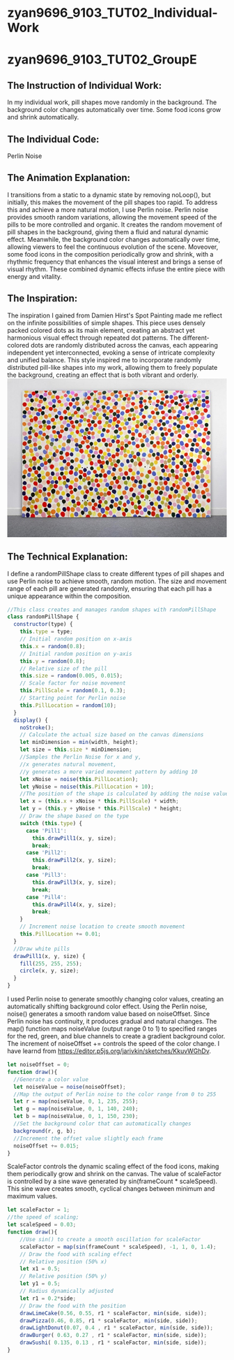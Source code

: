 # zyan9696_9103_TUT02_Individual-Work

# zyan9696_9103_TUT02_GroupE

## The Instruction of Individual Work:
In my individual work, pill shapes move randomly in the background. The background color changes automatically over time. Some food icons grow and shrink automatically.

## The Individual Code: 
Perlin Noise

## The Animation Explanation:
I transitions from a static to a dynamic state by removing noLoop(), but initially, this makes the movement of the pill shapes too rapid. To address this and achieve a more natural motion, I use Perlin noise. Perlin noise provides smooth random variations, allowing the movement speed of the pills to be more controlled and organic. It creates the random movement of pill shapes in the background, giving them a fluid and natural dynamic effect. Meanwhile, the background color changes automatically over time, allowing viewers to feel the continuous evolution of the scene. Moveover, some food icons in the composition periodically grow and shrink, with a rhythmic frequency that enhances the visual interest and brings a sense of visual rhythm. These combined dynamic effects infuse the entire piece with energy and vitality.

## The Inspiration:
The inspiration I gained from Damien Hirst's Spot Painting made me reflect on the infinite possibilities of simple shapes. This piece uses densely packed colored dots as its main element, creating an abstract yet harmonious visual effect through repeated dot patterns. The different-colored dots are randomly distributed across the canvas, each appearing independent yet interconnected, evoking a sense of intricate complexity and unified balance. This style inspired me to incorporate randomly distributed pill-like shapes into my work, allowing them to freely populate the background, creating an effect that is both vibrant and orderly.
![Spot Painting](https://github.com/zyan9696/zyan9696_9103_TUT02_Individual-Work/blob/8f12842bb39e6fd3ad22837e295c1cbda2f0b1f8/Image/Spot%20painting.jpg)

## The Technical Explanation:
I define a randomPillShape class to create different types of pill shapes and use Perlin noise to achieve smooth, random motion. The size and movement range of each pill are generated randomly, ensuring that each pill has a unique appearance within the composition.
```javascript
//This class creates and manages random shapes with randomPillShape
class randomPillShape {
  constructor(type) {
    this.type = type;
    // Initial random position on x-axis
    this.x = random(0.8);
    // Initial random position on y-axis
    this.y = random(0.8); 
    // Relative size of the pill
    this.size = random(0.005, 0.015);
    // Scale factor for noise movement
    this.PillScale = random(0.1, 0.3);
    // Starting point for Perlin noise
    this.PillLocation = random(10);
  }
  display() {
    noStroke();
    // Calculate the actual size based on the canvas dimensions
    let minDimension = min(width, height);
    let size = this.size * minDimension;
    //Samples the Perlin Noise for x and y,
    //x generates natural movement,
    //y generates a more varied movement pattern by adding 10
    let xNoise = noise(this.PillLocation);
    let yNoise = noise(this.PillLocation + 10);
    //The position of the shape is calculated by adding the noise values to its initial position
    let x = (this.x + xNoise * this.PillScale) * width;
    let y = (this.y + yNoise * this.PillScale) * height;
    // Draw the shape based on the type
    switch (this.type) {
      case 'Pill1':
        this.drawPill1(x, y, size);
        break;
      case 'Pill2':
        this.drawPill2(x, y, size);
        break;
      case 'Pill3':
        this.drawPill3(x, y, size);
        break;
      case 'Pill4':
        this.drawPill4(x, y, size);
        break;
    }
    // Increment noise location to create smooth movement
    this.PillLocation += 0.01;
  }
  //Draw white pills
  drawPill1(x, y, size) {
    fill(255, 255, 255);
    circle(x, y, size);
  } 
}
```
I used Perlin noise to generate smoothly changing color values, creating an automatically shifting background color effect. Using the Perlin noise, noise() generates a smooth random value based on noiseOffset. Since Perlin noise has continuity, it produces gradual and natural changes. The map() function maps noiseValue (output range 0 to 1) to specified ranges for the red, green, and blue channels to create a gradient background color. The increment of noiseOffset += controls the speed of the color change. I have learnd from https://editor.p5js.org/jarivkin/sketches/KkuvWGhDv.
```javascript
let noiseOffset = 0;
function draw(){
  //Generate a color value
  let noiseValue = noise(noiseOffset);
  //Map the output of Perlin noise to the color range from 0 to 255
  let r = map(noiseValue, 0, 1, 235, 255);
  let g = map(noiseValue, 0, 1, 140, 240);
  let b = map(noiseValue, 0, 1, 150, 230);
  //Set the background color that can automatically changes
  background(r, g, b);
  //Increment the offset value slightly each frame
  noiseOffset += 0.015;
}
```
ScaleFactor controls the dynamic scaling effect of the food icons, making them periodically grow and shrink on the canvas. The value of scaleFactor is controlled by a sine wave generated by sin(frameCount * scaleSpeed). This sine wave creates smooth, cyclical changes between minimum and maximum values.
```javascript
let scaleFactor = 1;
//the speed of scaling;
let scaleSpeed = 0.03;
function draw(){
    //Use sin() to create a smooth oscillation for scaleFactor
    scaleFactor = map(sin(frameCount * scaleSpeed), -1, 1, 0, 1.4);
    // Draw the food with scaling effect
    // Relative position (50% x)
    let x1 = 0.5; 
    // Relative position (50% y)
    let y1 = 0.5; 
    // Radius dynamically adjusted
    let r1 = 0.2*side; 
    // Draw the food with the position
    drawLimeCake(0.56, 0.55, r1 * scaleFactor, min(side, side));
    drawPizza(0.46, 0.85, r1 * scaleFactor, min(side, side));
    drawLightDonut(0.07, 0.4 , r1 * scaleFactor, min(side, side));
    drawBurger( 0.63, 0.27 , r1 * scaleFactor, min(side, side));
    drawSushi( 0.135, 0.13 , r1 * scaleFactor, min(side, side));
}
```